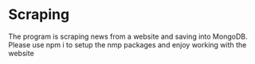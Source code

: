 # Scraping

The program is scraping news from a website and saving into MongoDB.
Please use npm i to setup the nmp packages and enjoy working with the website
